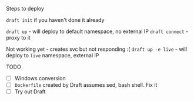 





Steps to deploy

`draft init` if you haven't done it already

`draft up` - will deploy to default namespace, no external IP
`draft connect` - proxy to it



Not working yet - creates svc but not responding :(
`draft up -e live` - will deploy to `live` namespace, external IP




TODO

- [ ]  Windows conversion
  - [ ] `Dockerfile` created by Draft assumes sed, bash shell. Fix it
  - [ ] Try out Draft
